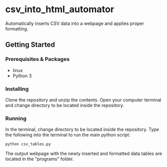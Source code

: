 # csv_into_html_automator

Automatically inserts CSV data into a webpage and applies proper formatting.

## Getting Started

### Prerequisites & Packages

* linux
* Python 3


### Installing

Clone the repository and unzip the contents. Open your computer terminal and change directory to be located inside the repository.

### Running

In the terminal, change directory to be located inside the repository. Type the following into the terminal to run the main python script:

```
python csv_tables.py
```

The output webpage with the newly inserted and formatted data tables are located in the "programs" folder.
